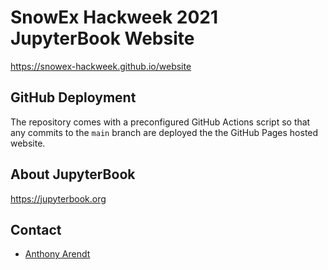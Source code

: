 # SnowEx Hackweek 2021 JupyterBook Website
https://snowex-hackweek.github.io/website

## GitHub Deployment
The repository comes with a preconfigured GitHub Actions script so that any commits to the `main` branch are deployed the the GitHub Pages hosted website.

## About JupyterBook
https://jupyterbook.org

## Contact
* [Anthony Arendt](mailto:arendta@uw.edu)
